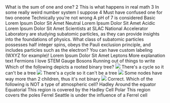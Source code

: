 <content-quiz>
    <quiz-mc-question >
        What is the sum of one and one?
        <quiz-option correct >
            <quiz-text>2</quiz-text>
            <quiz-explanation>This is what happens in real math</quiz-explanation>
        </quiz-option>
        <quiz-option>
            <quiz-text>3</quiz-text>
            <quiz-explanation>In some really weird number system I suppose</quiz-explanation>
        </quiz-option>
        <quiz-option>
            <quiz-text>4</quiz-text>
            <quiz-explanation>Must have confused one for two</quiz-explanation>
        </quiz-option>
        <quiz-option correct>
            oneone
            <quiz-explanation>Technically you're not wrong</quiz-explanation>
        </quiz-option>
    </quiz-mc-question>
    <quiz-mc-question >
        A pH of 7 is considered
        <quiz-option >
            <quiz-text>Basic</quiz-text>
            <quiz-explanation>Lorem Ipsum Dolor Sit Amet</quiz-explanation>
        </quiz-option>
        <quiz-option correct>
            <quiz-text>Neutral</quiz-text>
            <quiz-explanation>Lorem Ipsum Dolor Sit Amet</quiz-explanation>
        </quiz-option>
        <quiz-option>
            <quiz-text>Acidic</quiz-text>
            <quiz-explanation>Lorem Ipsum Dolor Sit Amet</quiz-explanation>
        </quiz-option>
    </quiz-mc-question>
    <quiz-mc-question >
        Scientists at SLAC National Accelerator Laboratory are studying subatomic particles, as they can
            provide insights into the foundations of physics. What class of subatomic particles
            possesses half integer spins, obeys the Pauli exclusion principle, and
            includes particles such as the electron?
        <quiz-option identifier="W">
            <quiz-text>You can have custom labeling (WXYZ for example)!</quiz-text>
            <quiz-explanation>Lorem Ipsum Dolor Sit Amet</quiz-explanation>
        </quiz-option>
        <quiz-option identifier="X">
            <quiz-text>Leptons</quiz-text>
            <quiz-explanation> More explanation text</quiz-explanation>
        </quiz-option>
        <quiz-option identifier="Y" correct>
            <quiz-text correct>Fermions</quiz-text>
            <quiz-explanation>I love STEM</quiz-explanation>
        </quiz-option>
        <quiz-option identifier="Z">
            Gauge Bosons
            <quiz-explanation>Running out of things to write</quiz-explanation>
        </quiz-option>
    </quiz-mc-question>
    <quiz-mc-question>
        Which of the following depicts a rooted binary tree?
        <quiz-option>
            <img src="https://study.com/cimages/multimages/16/undirected_graph7121133166907396118.png">
            <quiz-explanation>There's a cycle so it can't be a tree</quiz-explanation>
        </quiz-option>
        <quiz-option>
            <img src="https://www.algolist.net/img/graphs/graph-ir-1.png">
            <quiz-explanation>There's a cycle so it can't be a tree</quiz-explanation>
        </quiz-option>
        <quiz-option>
            <img src="https://people.eecs.berkeley.edu/~bh/ss-pics/world.jpg">
            <quiz-explanation>Some nodes have way more than 2 children, thus it's not binary</quiz-explanation>
        </quiz-option>
        <quiz-option correct>
            <img src="https://upload.wikimedia.org/wikipedia/commons/5/5e/Binary_tree_v2.svg">
            <quiz-explanation>Correct.</quiz-explanation>
        </quiz-option>
    </quiz-mc-question>
    <quiz-mc-question>
        Which of the following is NOT a type of atmospheric cell?
        <quiz-option>
            Hadley
            <quiz-explanation>Around the equator</quiz-explanation>
        </quiz-option>
        <quiz-option correct>
            Equatorial
            <quiz-explanation>This region is covered by the Hadley Cell</quiz-explanation>
        </quiz-option>
        <quiz-option>
            Polar
            <quiz-explanation>This region covers the poles</quiz-explanation>
        </quiz-option>
        <quiz-option>
            Ferrel
            <quiz-explanation>Seattle is under the influence of a Ferrel cell</quiz-explanation>
        </quiz-option>
    </quiz-mc-question>
</content-quiz>